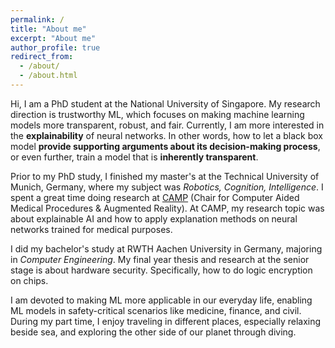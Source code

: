 ```yaml
---
permalink: /
title: "About me"
excerpt: "About me"
author_profile: true
redirect_from: 
  - /about/
  - /about.html
---
```


Hi, I am a PhD student at the National University of Singapore. My research direction is trustworthy ML, which focuses on making machine learning models more transparent, robust, and fair. Currently, I am more interested in the **explainability** of neural networks. In other words, how to let a black box model **provide supporting arguments about its decision-making process**, or even further, train a model that is **inherently transparent**.

Prior to my PhD study, I finished my master's at the Technical University of Munich, Germany, where my subject was *Robotics, Cognition, Intelligence*. I spent a great time doing research at [CAMP](https://www.cs.cit.tum.de/camp/start/) (Chair for Computer Aided Medical Procedures & Augmented Reality). At CAMP, my research topic was about explainable AI and how to apply explanation methods on neural networks trained for medical purposes.

I did my bachelor's study at RWTH Aachen University in Germany, majoring in *Computer Engineering*. My final year thesis and research at the senior stage is about hardware security. Specifically, how to do logic encryption on chips.

I am devoted to making ML more applicable in our everyday life, enabling ML models in safety-critical scenarios like medicine, finance, and civil. During my part time, I enjoy traveling in different places, especially relaxing beside sea, and exploring the other side of our planet through diving.
